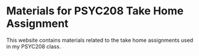 # Materials for PSYC208 Take Home Assignment

This website contains materials related to the take home assignments used in my PSYC208 class.